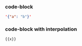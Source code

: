### code-block

```json
'{"a": "b"}'
```

### code-block with interpolation

```json-vue
{{x}}
```

<script setup>
  const x = '{"a": "b"}'
</script>
